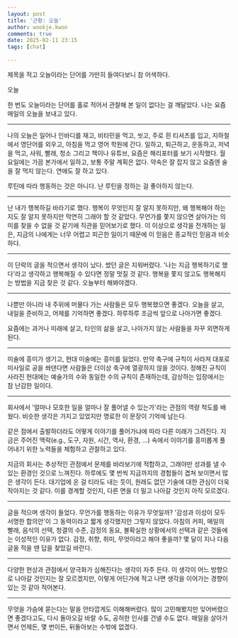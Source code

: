 ```yaml
---  
layout: post  
title: '근황: 오늘'  
author: wookje.kwon  
comments: true  
date: 2025-02-11 23:15  
tags: [chat]  
  
---  
```


제목을 적고 오늘이라는 단어를 가만히 들여다보니 참 어색하다.  

오늘  

한 번도 오늘이라는 단어를 홀로 적어서 관찰해 본 일이 없다는 걸 깨달았다. 나는 요즘 매일의 오늘을 보내고 있다.  

---

나의 오늘은 일어나 인바디를 재고, 비타민을 먹고, 씻고, 주로 흰 티셔츠를 입고, 지하철에서 영단어를 외우고, 아침을 먹고 영어 학원에 간다. 일하고, 퇴근하고, 운동하고, 저녁을 먹고, 샤워, 빨래, 청소 그리고 책이나 유튜브, 요즘은 해리포터를 보기 시작했다. 월요일에는 가끔 본가에서 일하고, 보통 주말 계획은 없다. 약속은 잘 잡지 않고 요즘엔 술을 잘 먹지 않는다. 연애도 잘 하고 있다.  

루틴에 따라 행동하는 것은 아니다. 난 루틴을 정하는 걸 좋아하지 않는다.  

---

난 내가 행복하길 바라기로 했다. 행복이 무엇인지 잘 알지 못하지만, 왜 행복해야 하는지도 잘 알지 못하지만 막연히 그래야 할 것 같았다. 무언가를 쫓지 않으면 살아가는 의미를 찾을 수 없을 것 같기에 직관을 믿어보기로 했다. 이 이상으로 생각을 전개하는 일은, 지금의 나에게는 너무 어렵고 피곤한 일이기 때문에 이 믿음은 종교적인 믿음과 비슷하다.  

---

이 단락의 글을 적으면서 생각이 났다. 썼던 글은 지워버렸다. '나는 지금 행복하기로 했다'라고 생각하고 행복해질 수 있다면 정말 멋질 것 같다. 행복을 쫓지 않고도 행복해지는 방법을 지금 찾은 것 같다. 오늘부터 해봐야겠다.  

---

나뿐만 아니라 내 주위에 머물다 가는 사람들은 모두 행복했으면 좋겠다. 오늘을 살고, 내일을 준비하고, 어제를 기억하면 좋겠다. 하루하루 조금씩 앞으로 나아가면 좋겠다.  

요즘에는 과거나 미래에 살고, 타인의 삶을 살고, 나아가지 않는 사람들을 자꾸 외면하게 된다.  

---

미술에 흥미가 생기고, 현대 미술에는 흥미를 잃었다. 만약 축구에 규칙이 사라져 대포로 미사일로 공을 쏴댄다면 사람들은 더이상 축구에 열광하지 않을 것이다. 정해진 규칙이 사라진 현대에는 예술가의 수와 동일한 수의 규칙이 존재하는데, 감상하는 입장에서는 참 난감한 일이다.  

---

회사에서 '얼마나 모호한 일을 얼마나 잘 풀어낼 수 있는가'라는 관점의 역량 척도를 배웠다. 비슷한 생각은 가지고 있었지만 명료한 이 문장이 기억에 남는다.  

같은 점에서 출발하더라도 어떻게 이야기를 풀어가냐에 따라 다른 미래가 그려진다. 지금은 주어진 맥락(e.g., 도구, 자원, 시간, 역사, 환경, ...) 속에서 이야기를 흥미롭게 풀어내기 위한 노력들을 체험하고 관찰하고 있다.  

지금의 회사는 추상적인 관점에서 문제를 바라보기에 적합하고, 그래야만 성과를 낼 수 있는 환경인 것으로 느껴진다. 하루에도 몇 번씩 지금까지의 경험들이 겹쳐 보이면서 많은 생각이 든다. 대기업에 온 걸 티라도 내는 듯이, 원래도 없던 기술에 대한 관심이 더욱 작아지는 것 같다. 이를 경계할 것인지, 다른 면을 더 밀고 나아갈 것인지 아직 모르겠다.  

---

글을 적으며 생각이 들었다. 무언가를 행동하는 이유가 무엇일까? '감성과 이성이 모두 서명한 합의안'이 그 동력이라고 짧게 생각했지만 그렇지 않았다. 아침의 커피, 매일의 빨래, 음식의 선택, 청결의 수준, 감정의 동요, 불확실한 상황에서의 선택과 같은 것들에는 이성적인 이유가 없다. 감정, 취향, 취미, 무엇이라고 해야 좋을까? 몇 달이 지나 다음 글을 적을 땐 답을 찾았길 바란다.  

---

다양한 현상과 관점에서 양극화가 심해진다는 생각이 자주 든다. 이 생각이 어느 방향으로 나아갈 것인지는 잘 모르겠지만, 이렇게 어딘가에 적고 나면 생각을 이어가는 경향이 있는 것 같아 적어본다.  

---

무엇을 가슴에 묻는다는 말을 안타깝게도 이해해버렸다. 많이 고민해봤지만 잊어버렸으면 좋겠다고도, 다시 돌아오길 바랄 수도, 공허한 인사를 건넬 수도 없다. 매일을 살아가면서 언제든, 몇 번이든, 뒤돌아보는 수밖에 없겠다.  
